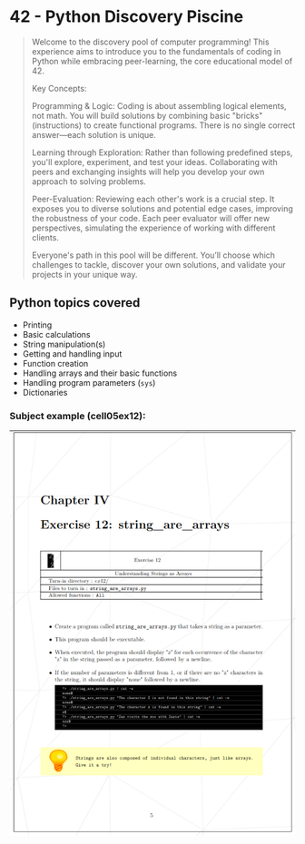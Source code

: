 # 42 - Python Discovery Piscine

>Welcome to the discovery pool of computer programming! This experience aims to introduce you to the fundamentals of coding in Python while embracing peer-learning, the core educational model of 42.
>
>Key Concepts:
>
>    Programming & Logic: Coding is about assembling logical elements, not math. You will build solutions by combining basic "bricks" (instructions) to create functional programs. There is no single correct answer—each solution is unique.
>
>Learning through Exploration: Rather than following predefined steps, you'll explore, experiment, and test your ideas. Collaborating with peers and exchanging insights will help you develop your own approach to solving problems.
>
>Peer-Evaluation: Reviewing each other's work is a crucial step. It exposes you to diverse solutions and potential edge cases, improving the robustness of your code. Each peer evaluator will offer new perspectives, simulating the experience of working with different clients.
>
>Everyone's path in this pool will be different. You’ll choose which challenges to tackle, discover your own solutions, and validate your projects in your unique way.

## Python topics covered

- Printing
- Basic calculations
- String manipulation(s)
- Getting and handling input
- Function creation
- Handling arrays and their basic functions
- Handling program parameters (`sys`)
- Dictionaries

### Subject example (cell05ex12):

![cell05ex12](assets/pypiscine_sub_ex.png)
